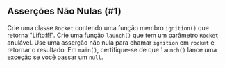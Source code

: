 ## Asserções Não Nulas (#1)

Crie uma classe `Rocket` contendo uma função membro `ignition()` que retorna "Liftoff!". Crie uma função `launch()` que tem um parâmetro `Rocket` anulável. Use uma asserção não nula para chamar `ignition` em `rocket` e retornar o resultado. Em `main()`, certifique-se de que `launch()` lance uma exceção se você passar um `null`.